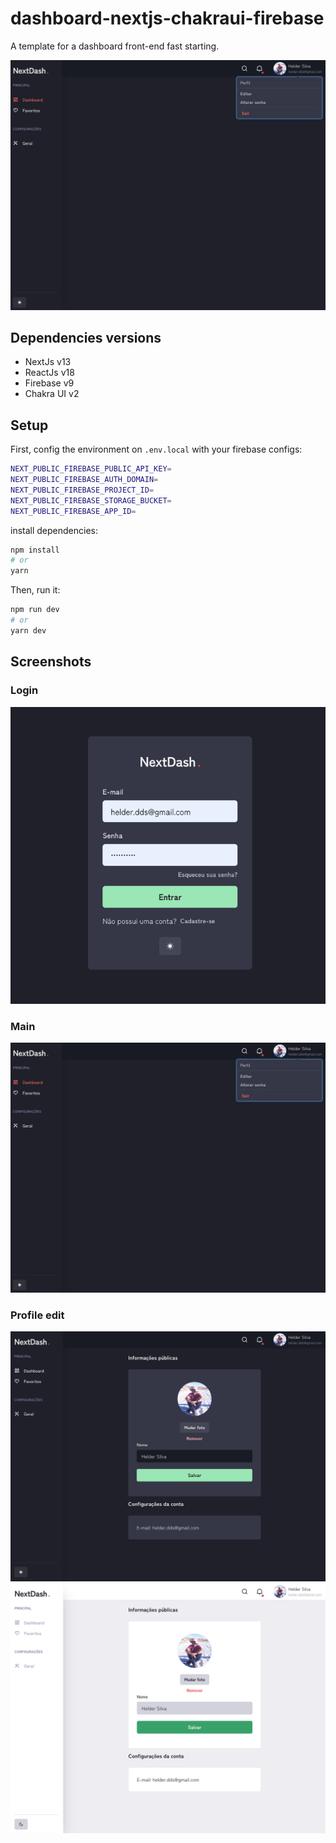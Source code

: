 # dashboard-nextjs-chakraui-firebase

A template for a dashboard front-end fast starting.

![alt text](screenshots/dash-main.png)

## Dependencies versions

- NextJs v13
- ReactJs v18
- Firebase v9
- Chakra UI v2

## Setup

First, config the environment on `.env.local` with your firebase configs:

```bash
NEXT_PUBLIC_FIREBASE_PUBLIC_API_KEY=
NEXT_PUBLIC_FIREBASE_AUTH_DOMAIN=
NEXT_PUBLIC_FIREBASE_PROJECT_ID=
NEXT_PUBLIC_FIREBASE_STORAGE_BUCKET=
NEXT_PUBLIC_FIREBASE_APP_ID=

```

install dependencies:
```bash
npm install
# or
yarn
```

Then, run it:
```bash
npm run dev
# or
yarn dev
```

## Screenshots

### Login
![alt text](screenshots/dash-login.png)

### Main
![alt text](screenshots/dash-main.png)

### Profile edit
![alt text](screenshots/dash-edit-profile.png)
![alt text](screenshots/dash-edit-profile-2.png)
